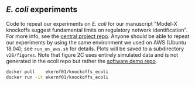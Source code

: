 ## *E. coli* experiments

Code to repeat our experiments on *E. coli* for our manuscript "Model-X knockoffs suggest fundamental limits on regulatory network identification". For more info, see the [central project repo](https://github.com/ekernf01/knockoffs_paper). Anyone should be able to repeat our experiments by using the same environment we used on AWS (Ubuntu 18.04); see `run_on_aws.sh` for details. Plots will be saved to a subdirectory `v28/figures`. Note that figure 2C uses entirely simulated data and is not generated in the ecoli repo but rather the [software demo repo](https://github.com/ekernf01/knockoffs_quick_demo).


```sh
docker pull    ekernf01/knockoffs_ecoli
docker run -it ekernf01/knockoffs_ecoli
```